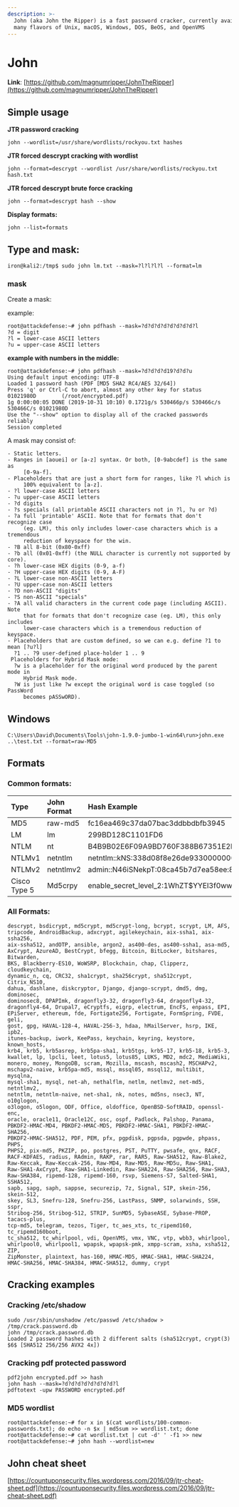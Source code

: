 ```yaml
---
description: >-
  John (aka John the Ripper) is a fast password cracker, currently available for
  many flavors of Unix, macOS, Windows, DOS, BeOS, and OpenVMS
---
```


# John

**Link**: [https://github.com/magnumripper/JohnTheRipper](https://github.com/magnumripper/JohnTheRipper)

## **Simple usage**

**JTR password cracking** 

`john --wordlist=/usr/share/wordlists/rockyou.txt hashes` 

**JTR forced descrypt cracking with wordlist** 

`john --format=descrypt --wordlist /usr/share/wordlists/rockyou.txt hash.txt` 

**JTR forced descrypt brute force cracking** 

`john --format=descrypt hash --show` 

**Display formats:** 

`john --list=formats` 

## **Type and mask:** 

`iron@kali2:/tmp$ sudo john lm.txt --mask=?l?l?l?l --format=lm` 

### **mask** 

Create a mask: 

example: 

```text
root@attackdefense:~# john pdfhash --mask=?d?d?d?d?d?d?d?d?l 
?d = digit 
?l = lower-case ASCII letters 
?u = upper-case ASCII letters 
```

**example with numbers in the middle:** 

```text
root@attackdefense:~# john pdfhash --mask=?d?d?d?d19?d?d?u 
Using default input encoding: UTF-8 
Loaded 1 password hash (PDF [MD5 SHA2 RC4/AES 32/64]) 
Press 'q' or Ctrl-C to abort, almost any other key for status 
01021980D        (/root/encrypted.pdf) 
1g 0:00:00:05 DONE (2019-10-31 10:10) 0.1721g/s 530466p/s 530466c/s 530466C/s 01021980D 
Use the "--show" option to display all of the cracked passwords reliably 
Session completed 
```

A mask may consist of: 

```text
- Static letters. 
- Ranges in [aouei] or [a-z] syntax. Or both, [0-9abcdef] is the same as 
     [0-9a-f]. 
- Placeholders that are just a short form for ranges, like ?l which is 
     100% equivalent to [a-z]. 
- ?l lower-case ASCII letters 
- ?u upper-case ASCII letters 
- ?d digits 
- ?s specials (all printable ASCII characters not in ?l, ?u or ?d) 
- ?a full 'printable' ASCII. Note that for formats that don't recognize case 
     (eg. LM), this only includes lower-case characters which is a tremendous 
     reduction of keyspace for the win. 
- ?B all 8-bit (0x80-0xff) 
- ?b all (0x01-0xff) (the NULL character is currently not supported by core). 
- ?h lower-case HEX digits (0-9, a-f) 
- ?H upper-case HEX digits (0-9, A-F) 
- ?L lower-case non-ASCII letters 
- ?U upper-case non-ASCII letters 
- ?D non-ASCII "digits" 
- ?S non-ASCII "specials" 
- ?A all valid characters in the current code page (including ASCII). Note 
     that for formats that don't recognize case (eg. LM), this only includes 
     lower-case characters which is a tremendous reduction of keyspace. 
- Placeholders that are custom defined, so we can e.g. define ?1 to mean [?u?l] 
  ?1 .. ?9 user-defined place-holder 1 .. 9 
 Placeholders for Hybrid Mask mode: 
  ?w is a placeholder for the original word produced by the parent mode in 
     Hybrid Mask mode. 
  ?W is just like ?w except the original word is case toggled (so PassWord 
     becomes pASSwORD). 
```

## Windows 

`C:\Users\David\Documents\Tools\john-1.9.0-jumbo-1-win64\run>john.exe ..\test.txt --format=raw-MD5` 

## Formats

### Common formats: 

| Type  | John Format  | Hash Example  |
| :--- | :--- | :--- |
| MD5  | raw-md5  | fc16ea469c37da07bac3ddbbdbfb3945  |
| LM  | lm  | 299BD128C1101FD6  |
| NTLM  | nt  | B4B9B02E6F09A9BD760F388B67351E2B  |
| NTLMv1  | netntlm  | netntlm::kNS:338d08f8e26de93300000000000000000000000000000000:9526fb8c23a90751cdd619b6cea564742e1e4bf33006ba41:cb8086049ec4736c  |
| NTLMv2  | netntlmv2  | admin::N46iSNekpT:08ca45b7d7ea58ee:88dcbe4446168966a153a0064958dac6:5c7830315c7830310000000000000b45c67103d07d7b95acd12ffa11230e0000000052920b85f78d013c31cdb3b92f5d765c783030  |
| Cisco Type 5  | Md5crpy  | enable\_secret\_level\_2:$1$WhZT$YYEI3f0wwWJGAXtAayK/Q.  |

### All Formats: 

```text
descrypt, bsdicrypt, md5crypt, md5crypt-long, bcrypt, scrypt, LM, AFS,  
tripcode, AndroidBackup, adxcrypt, agilekeychain, aix-ssha1, aix-ssha256,  
aix-ssha512, andOTP, ansible, argon2, as400-des, as400-ssha1, asa-md5,  
AxCrypt, AzureAD, BestCrypt, bfegg, Bitcoin, BitLocker, bitshares, Bitwarden,  
BKS, Blackberry-ES10, WoWSRP, Blockchain, chap, Clipperz, cloudkeychain,  
dynamic_n, cq, CRC32, sha1crypt, sha256crypt, sha512crypt, Citrix_NS10,  
dahua, dashlane, diskcryptor, Django, django-scrypt, dmd5, dmg, dominosec,  
dominosec8, DPAPImk, dragonfly3-32, dragonfly3-64, dragonfly4-32,  
dragonfly4-64, Drupal7, eCryptfs, eigrp, electrum, EncFS, enpass, EPI,  
EPiServer, ethereum, fde, Fortigate256, Fortigate, FormSpring, FVDE, geli,  
gost, gpg, HAVAL-128-4, HAVAL-256-3, hdaa, hMailServer, hsrp, IKE, ipb2,  
itunes-backup, iwork, KeePass, keychain, keyring, keystore, known_hosts,  
krb4, krb5, krb5asrep, krb5pa-sha1, krb5tgs, krb5-17, krb5-18, krb5-3,  
kwallet, lp, lpcli, leet, lotus5, lotus85, LUKS, MD2, mdc2, MediaWiki,  
monero, money, MongoDB, scram, Mozilla, mscash, mscash2, MSCHAPv2,  
mschapv2-naive, krb5pa-md5, mssql, mssql05, mssql12, multibit, mysqlna,  
mysql-sha1, mysql, net-ah, nethalflm, netlm, netlmv2, net-md5, netntlmv2,  
netntlm, netntlm-naive, net-sha1, nk, notes, md5ns, nsec3, NT, o10glogon,  
o3logon, o5logon, ODF, Office, oldoffice, OpenBSD-SoftRAID, openssl-enc,  
oracle, oracle11, Oracle12C, osc, ospf, Padlock, Palshop, Panama,  
PBKDF2-HMAC-MD4, PBKDF2-HMAC-MD5, PBKDF2-HMAC-SHA1, PBKDF2-HMAC-SHA256,  
PBKDF2-HMAC-SHA512, PDF, PEM, pfx, pgpdisk, pgpsda, pgpwde, phpass, PHPS,  
PHPS2, pix-md5, PKZIP, po, postgres, PST, PuTTY, pwsafe, qnx, RACF,  
RACF-KDFAES, radius, RAdmin, RAKP, rar, RAR5, Raw-SHA512, Raw-Blake2,  
Raw-Keccak, Raw-Keccak-256, Raw-MD4, Raw-MD5, Raw-MD5u, Raw-SHA1,  
Raw-SHA1-AxCrypt, Raw-SHA1-Linkedin, Raw-SHA224, Raw-SHA256, Raw-SHA3,  
Raw-SHA384, ripemd-128, ripemd-160, rsvp, Siemens-S7, Salted-SHA1, SSHA512,  
sapb, sapg, saph, sappse, securezip, 7z, Signal, SIP, skein-256, skein-512,  
skey, SL3, Snefru-128, Snefru-256, LastPass, SNMP, solarwinds, SSH, sspr,  
Stribog-256, Stribog-512, STRIP, SunMD5, SybaseASE, Sybase-PROP, tacacs-plus,  
tcp-md5, telegram, tezos, Tiger, tc_aes_xts, tc_ripemd160, tc_ripemd160boot,  
tc_sha512, tc_whirlpool, vdi, OpenVMS, vmx, VNC, vtp, wbb3, whirlpool,  
whirlpool0, whirlpool1, wpapsk, wpapsk-pmk, xmpp-scram, xsha, xsha512, ZIP,  
ZipMonster, plaintext, has-160, HMAC-MD5, HMAC-SHA1, HMAC-SHA224,  
HMAC-SHA256, HMAC-SHA384, HMAC-SHA512, dummy, crypt 
```

## Cracking examples

### Cracking /etc/shadow

```text
sudo /usr/sbin/unshadow /etc/passwd /etc/shadow > /tmp/crack.password.db 
john /tmp/crack.password.db 
Loaded 2 password hashes with 2 different salts (sha512crypt, crypt(3) $6$ [SHA512 256/256 AVX2 4x]) 
```

### Cracking pdf protected password

```text
pdf2john encrypted.pdf >> hash 
john hash --mask=?d?d?d?d?d?d?d?d?l 
pdftotext -upw PASSWORD encrypted.pdf 
```

### MD5 wordlist

```text
root@attackdefense:~# for x in $(cat wordlists/100-common-passwords.txt); do echo -n $x | md5sum >> wordlist.txt; done 
root@attackdefense:~# cat wordlist.txt | cut -d' ' -f1 >> new 
root@attackdefense:~# john hash --wordlist=new 
```





## John cheat sheet

[https://countuponsecurity.files.wordpress.com/2016/09/jtr-cheat-sheet.pdf](https://countuponsecurity.files.wordpress.com/2016/09/jtr-cheat-sheet.pdf) 

